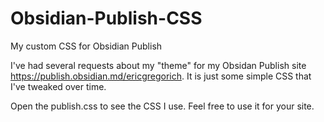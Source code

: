 # Obsidian-Publish-CSS
My custom CSS for Obsidian Publish

I've had several requests about my "theme" for my Obsidan Publish site https://publish.obsidian.md/ericgregorich.
It is just some simple CSS that I've tweaked over time. 

Open the publish.css to see the CSS I use. Feel free to use it for your site.
